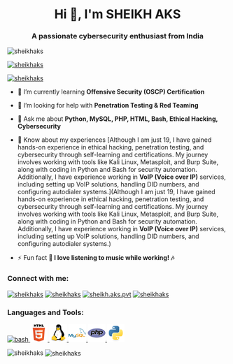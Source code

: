 <h1 align="center">Hi 👋, I'm SHEIKH AKS</h1>
<h3 align="center">A passionate cybersecurity enthusiast from India</h3>

<p align="left"> <img src="https://komarev.com/ghpvc/?username=sheikhaks&label=Profile%20views&color=0e75b6&style=flat" alt="sheikhaks" /> </p>

<p align="left"> <a href="https://github.com/ryo-ma/github-profile-trophy"><img src="https://github-profile-trophy.vercel.app/?username=sheikhaks" alt="sheikhaks" /></a> </p>

<p align="left"> <a href="https://twitter.com/sheikhaks" target="blank"><img src="https://img.shields.io/twitter/follow/sheikhaks?logo=twitter&style=for-the-badge" alt="sheikhaks" /></a> </p>

- 🌱 I’m currently learning **Offensive Security (OSCP) Certification**

- 🤝 I’m looking for help with **Penetration Testing & Red Teaming**

- 💬 Ask me about **Python, MySQL, PHP, HTML, Bash, Ethical Hacking, Cybersecurity**

- 📄 Know about my experiences [Although I am just 19, I have gained hands-on experience in ethical hacking, penetration testing, and cybersecurity through self-learning and certifications. My journey involves working with tools like Kali Linux, Metasploit, and Burp Suite, along with coding in Python and Bash for security automation. Additionally, I have experience working in **VoIP (Voice over IP)** services, including setting up VoIP solutions, handling DID numbers, and configuring autodialer systems.](Although I am just 19, I have gained hands-on experience in ethical hacking, penetration testing, and cybersecurity through self-learning and certifications. My journey involves working with tools like Kali Linux, Metasploit, and Burp Suite, along with coding in Python and Bash for security automation. Additionally, I have experience working in **VoIP (Voice over IP)** services, including setting up VoIP solutions, handling DID numbers, and configuring autodialer systems.)

- ⚡ Fun fact **🎵 **I love listening to music while working!** 🎶**

<h3 align="left">Connect with me:</h3>
<p align="left">
<a href="https://twitter.com/sheikhaks" target="blank"><img align="center" src="https://raw.githubusercontent.com/rahuldkjain/github-profile-readme-generator/master/src/images/icons/Social/twitter.svg" alt="sheikhaks" height="30" width="40" /></a>
<a href="https://linkedin.com/in/sheikhaks" target="blank"><img align="center" src="https://raw.githubusercontent.com/rahuldkjain/github-profile-readme-generator/master/src/images/icons/Social/linked-in-alt.svg" alt="sheikhaks" height="30" width="40" /></a>
<a href="https://instagram.com/sheikh.aks.pvt" target="blank"><img align="center" src="https://raw.githubusercontent.com/rahuldkjain/github-profile-readme-generator/master/src/images/icons/Social/instagram.svg" alt="sheikh.aks.pvt" height="30" width="40" /></a>
<a href="https://www.youtube.com/c/sheikhaks" target="blank"><img align="center" src="https://raw.githubusercontent.com/rahuldkjain/github-profile-readme-generator/master/src/images/icons/Social/youtube.svg" alt="sheikhaks" height="30" width="40" /></a>
</p>

<h3 align="left">Languages and Tools:</h3>
<p align="left"> <a href="https://www.gnu.org/software/bash/" target="_blank" rel="noreferrer"> <img src="https://www.vectorlogo.zone/logos/gnu_bash/gnu_bash-icon.svg" alt="bash" width="40" height="40"/> </a> <a href="https://www.w3.org/html/" target="_blank" rel="noreferrer"> <img src="https://raw.githubusercontent.com/devicons/devicon/master/icons/html5/html5-original-wordmark.svg" alt="html5" width="40" height="40"/> </a> <a href="https://www.linux.org/" target="_blank" rel="noreferrer"> <img src="https://raw.githubusercontent.com/devicons/devicon/master/icons/linux/linux-original.svg" alt="linux" width="40" height="40"/> </a> <a href="https://www.mysql.com/" target="_blank" rel="noreferrer"> <img src="https://raw.githubusercontent.com/devicons/devicon/master/icons/mysql/mysql-original-wordmark.svg" alt="mysql" width="40" height="40"/> </a> <a href="https://www.php.net" target="_blank" rel="noreferrer"> <img src="https://raw.githubusercontent.com/devicons/devicon/master/icons/php/php-original.svg" alt="php" width="40" height="40"/> </a> <a href="https://www.python.org" target="_blank" rel="noreferrer"> <img src="https://raw.githubusercontent.com/devicons/devicon/master/icons/python/python-original.svg" alt="python" width="40" height="40"/> </a> </p>

<p><img align="left" src="https://github-readme-stats.vercel.app/api/top-langs?username=sheikhaks&show_icons=true&locale=en&layout=compact" alt="sheikhaks" /></p>

<p>&nbsp;<img align="center" src="https://github-readme-stats.vercel.app/api?username=sheikhaks&show_icons=true&locale=en" alt="sheikhaks" /></p>
